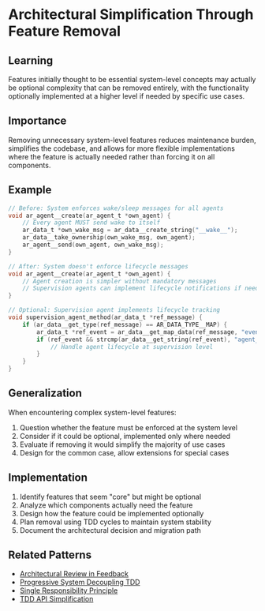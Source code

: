 # Architectural Simplification Through Feature Removal

## Learning
Features initially thought to be essential system-level concepts may actually be optional complexity that can be removed entirely, with the functionality optionally implemented at a higher level if needed by specific use cases.

## Importance
Removing unnecessary system-level features reduces maintenance burden, simplifies the codebase, and allows for more flexible implementations where the feature is actually needed rather than forcing it on all components.

## Example
```c
// Before: System enforces wake/sleep messages for all agents
void ar_agent__create(ar_agent_t *own_agent) {
    // Every agent MUST send wake to itself
    ar_data_t *own_wake_msg = ar_data__create_string("__wake__");
    ar_data__take_ownership(own_wake_msg, own_agent);
    ar_agent__send(own_agent, own_wake_msg);
}

// After: System doesn't enforce lifecycle messages
void ar_agent__create(ar_agent_t *own_agent) {
    // Agent creation is simpler without mandatory messages
    // Supervision agents can implement lifecycle notifications if needed
}

// Optional: Supervision agent implements lifecycle tracking
void supervision_agent_method(ar_data_t *ref_message) {
    if (ar_data__get_type(ref_message) == AR_DATA_TYPE__MAP) {
        ar_data_t *ref_event = ar_data__get_map_data(ref_message, "event");
        if (ref_event && strcmp(ar_data__get_string(ref_event), "agent_created") == 0) {
            // Handle agent lifecycle at supervision level
        }
    }
}
```

## Generalization
When encountering complex system-level features:
1. Question whether the feature must be enforced at the system level
2. Consider if it could be optional, implemented only where needed
3. Evaluate if removing it would simplify the majority of use cases
4. Design for the common case, allow extensions for special cases

## Implementation
1. Identify features that seem "core" but might be optional
2. Analyze which components actually need the feature
3. Design how the feature could be implemented optionally
4. Plan removal using TDD cycles to maintain system stability
5. Document the architectural decision and migration path

## Related Patterns
- [Architectural Review in Feedback](architectural-review-in-feedback.md)
- [Progressive System Decoupling TDD](progressive-system-decoupling-tdd.md)
- [Single Responsibility Principle](single-responsibility-principle.md)
- [TDD API Simplification](tdd-api-simplification.md)